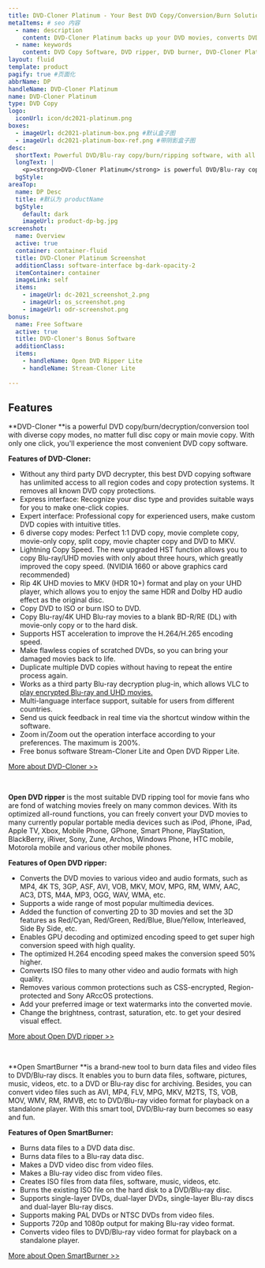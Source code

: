 ```yaml
---
title: DVD-Cloner Platinum - Your Best DVD Copy/Conversion/Burn Solution 
metaItems: # seo 内容
  - name: description
    content: DVD-Cloner Platinum backs up your DVD movies, converts DVD movies to various video and audio formats, burns data and video files to blank DVD/Blu-ray discs. Your Best DVD Copy/Conversion/Burn Software
  - name: keywords
    content: DVD Copy Software, DVD ripper, DVD burner, DVD-Cloner Platinum
layout: fluid
template: product
pagify: true #页面化
abbrName: DP
handleName: DVD-Cloner Platinum
name: DVD-Cloner Platinum
type: DVD Copy 
logo:
  iconUrl: icon/dc2021-platinum.png
boxes:
  - imageUrl: dc2021-platinum-box.png #默认盒子图
  - imageUrl: dc2021-platinum-box-ref.png #带阴影盒子图
desc:
  shortText: Powerful DVD/Blu-ray copy/burn/ripping software, with all the features of DVD-Cloner, Open DVD ripper and Open SmartBurner.
  longText: |    
    <p><strong>DVD-Cloner Platinum</strong> is powerful DVD/Blu-ray copy/burn/ripping software, with all the features of DVD-Cloner, Open DVD ripper and Open SmartBurner. It's a user-friendly program with excellent output quality. As an enhanced bundle for DVD and Blu-ray backup solutions, it enables you to copy, back up, clone and burn your DVD and Blu-ray collections, rip DVD to various video and audio formats, convert Blu-ray to MKV format or burn video files onto blank DVD/Blu-ray discs. Give it a try and you'll find your ideal multimedia solution!</p><p><strong>Key features:</strong></p><ul><li>6 diverse DVD copy modes</li><li>Copy Blu-ray/4K UHD Blu-ray to a blank BD-R/RE (DL) or to the hard disk</li><li>Rip Blu-ray/UHD movies to MKV format for easy storage</li><li>Rip DVD movies to various video and audio formats</li><li>Burn various data and video files to a blank DVD/Blu-ray disc</li></ul>
  bgStyle: 
areaTop:
  name: DP Desc
  title: #默认为 productName
  bgStyle: 
    default: dark
    imageUrl: product-dp-bg.jpg
screenshot:
  name: Overview
  active: true
  container: container-fluid
  title: DVD-Cloner Platinum Screenshot
  additionClass: software-interface bg-dark-opacity-2
  itemContainer: container
  imageLink: self
  items:
    - imageUrl: dc-2021_screenshot_2.png
    - imageUrl: os_screenshot.png
    - imageUrl: odr-screenshot.png
bonus: 
  name: Free Software
  active: true
  title: DVD-Cloner's Bonus Software
  additionClass:
  items:
    - handleName: Open DVD Ripper Lite
    - handleName: Stream-Cloner Lite 
        
---
```


## Features

**DVD-Cloner&nbsp;**is a powerful DVD copy/burn/decryption/conversion tool with diverse copy modes, no matter full disc copy or main movie copy. With only one click, you'll experience the most convenient DVD copy software.

**Features of DVD-Cloner:**

*   Without any third party DVD decrypter, this best DVD copying software has unlimited access to all region codes and copy protection systems. It removes all known DVD copy protections.
*   Express interface: Recognize your disc type and provides suitable ways for you to make one-click copies.
*   Expert interface: Professional copy for experienced users, make custom DVD copies with intuitive titles.
*   6 diverse copy modes: Perfect 1:1 DVD copy, movie complete copy, movie-only copy, split copy, movie chapter copy and DVD to MKV.
*   Lightning Copy Speed. The new upgraded HST function allows you to copy Blu-ray/UHD movies with only about three hours, which greatly improved the copy speed. (NVIDIA 1660 or above graphics card recommended)
*   Rip 4K UHD movies to MKV (HDR 10+) format and play on your UHD player, which allows you to enjoy the same HDR and Dolby HD audio effect as the original disc.
*   Copy DVD to ISO or burn ISO to DVD.
*   Copy Blu-ray/4K UHD Blu-ray movies to a blank BD-R/RE (DL) with movie-only copy or to the hard disk.
*   Supports HST acceleration to improve the H.264/H.265 encoding speed.
*   Make flawless copies of scratched DVDs, so you can bring your damaged movies back to life.
*   Duplicate multiple DVD copies without having to repeat the entire process again.
*   Works as a third party Blu-ray decryption plug-in, which allows VLC to [play encrypted Blu-ray and UHD movies.]({kbUrl}How_to_use_VLC_Media_Player_to_play_Blu-ray_or_4K_UHD_disc_438.html)
*   Multi-language interface support, suitable for users from different countries.
*   Send us quick feedback in real time via the shortcut window within the software.
*   Zoom in/Zoom out the operation interface according to your preferences. The maximum is 200%.
*   Free bonus software Stream-Cloner Lite and Open DVD Ripper Lite.

[More about DVD-Cloner &gt;&gt;](/dvd-cloner/)

&nbsp;

**Open DVD ripper** is the most suitable DVD ripping tool for movie fans who are fond of watching movies freely on many common devices. With its optimized all-round functions, you can freely convert your DVD movies to many currently popular portable media devices such as iPod, iPhone, iPad, Apple TV, Xbox, Mobile Phone, GPhone, Smart Phone, PlayStation, BlackBerry, iRiver, Sony, Zune, Archos, Windows Phone, HTC mobile, Motorola mobile and various other mobile phones.

**Features of Open DVD ripper:**

*   Converts the DVD movies to various video and audio formats, such as MP4, 4K TS, 3GP, ASF, AVI, VOB, MKV, MOV, MPG, RM, WMV, AAC, AC3, DTS, M4A, MP3, OGG, WAV, WMA, etc.
*   Supports a wide range of most popular multimedia devices.
*   Added the function of converting 2D to 3D movies and set the 3D features as Red/Cyan, Red/Green, Red/Blue, Blue/Yellow, Interleaved, Side By Side, etc.
*   Enables GPU decoding and optimized encoding speed to get super high conversion speed with high quality.
*   The optimized H.264 encoding speed makes the conversion speed 50% higher.
*   Converts ISO files to many other video and audio formats with high quality.
*   Removes various common protections such as CSS-encrypted, Region-protected and Sony ARccOS protections.
*   Add your preferred image or text watermarks into the converted movie.
*   Change the brightness, contrast, saturation, etc. to get your desired visual effect.

[More about Open DVD ripper &gt;&gt;](http://www.open-dvd-ripper.com)

&nbsp;

**Open SmartBurner&nbsp;**is a brand-new tool to burn data files and video files to DVD/Blu-ray discs. It enables you to burn data files, software, pictures, music, videos, etc. to a DVD or Blu-ray disc for archiving. Besides, you can convert video files such as AVI, MP4, FLV, MPG, MKV, M2TS, TS, VOB, MOV, WMV, RM, RMVB, etc to DVD/Blu-ray video format for playback on a standalone player. With this smart tool, DVD/Blu-ray burn becomes so easy and fun.

**Features of Open SmartBurner:**

*   Burns data files to a DVD data disc.
*   Burns data files to a Blu-ray data disc.
*   Makes a DVD video disc from video files.
*   Makes a Blu-ray video disc from video files.
*   Creates ISO files from data files, software, music, videos, etc.
*   Burns the existing ISO file on the hard disk to a DVD/Blu-ray disc.
*   Supports single-layer DVDs, dual-layer DVDs, single-layer Blu-ray discs and dual-layer Blu-ray discs.
*   Supports making PAL DVDs or NTSC DVDs from video files.
*   Supports 720p and 1080p output for making Blu-ray video format.
*   Converts video files to DVD/Blu-ray video format for playback on a standalone player.

[More about Open SmartBurner &gt;&gt;](/open-smartburner/)